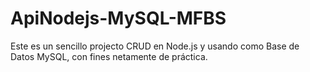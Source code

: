 # ApiNodejs-MySQL-MFBS
Este es un sencillo projecto CRUD en Node.js y usando como Base de Datos MySQL, con fines netamente de práctica.
